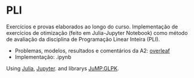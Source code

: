 # PLI
Exercícios e provas elaborados ao longo do curso.
Implementação  de exercícios de otimização (feito em Julia-Jupyter Notebook) como método de avaliação da disciplina de Programação Linear Inteira (PLI).

- Problemas, modelos, resultados e comentários da A2: [overleaf](https://www.overleaf.com/read/tsdqcgpzdyhg#b4aa41)
- Implementação: .ipynb

Using [Julia](https://julialang.org/downloads/), [Jupyter](https://jupyter.org/install).
and librarys [JuMP](https://jump.dev/JuMP.jl/stable/installation/),[GLPK](https://github.com/jump-dev/GLPK.jl).
